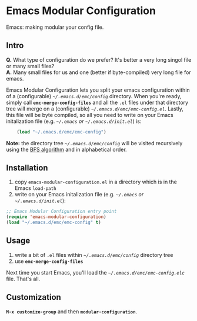 Emacs Modular Configuration
===========================

Emacs: making modular your config file.

Intro
-----

**Q.** What type of configuration do we prefer? It's better a very long singol file or many small files?<br />
**A.** Many small files for us and one (better if byte-compiled) very long file for emacs.

Emacs Modular Configuration lets you split your emacs configuration within of a (configurable) *`~/.emacs.d/emc/config`* directory. When you're ready, simply call **`emc-merge-config-files`** and all the `.el` files under that directory tree will merge on a (configurable) *`~/.emacs.d/emc/emc-config.el`*. Lastly, this file will be byte compiled, so all you need to write on your Emacs initalization file (e.g. *`~/.emacs` or `~/.emacs.d/init.el`*) is:

```lisp
    (load "~/.emacs.d/emc/emc-config")
```

**Note:** the directory tree *`~/.emacs.d/emc/config`* will be visited recursively using the [BFS algorithm](https://en.wikipedia.org/wiki/Breadth-first_search) and in alphabetical order.

Installation
------------

1. copy `emacs-modular-configuration.el` in a directory which is in the Emacs `load-path`
2. write on your Emacs initalization file (e.g. *`~/.emacs` or `~/.emacs.d/init.el`*):

```lisp
;; Emacs Modular Configuration entry point
(require 'emacs-modular-configuration)
(load "~/.emacs.d/emc/emc-config" t)
```

Usage
-----

1. write a bit of `.el` files within *`~/.emacs.d/emc/config`* directory tree
2. use **`emc-merge-config-files`**

Next time you start Emacs, you'll load the *`~/.emacs.d/emc/emc-config.elc`* file. That's all.

Customization
-------------

**`M-x customize-group`** and then **`modular-configuration`**.
